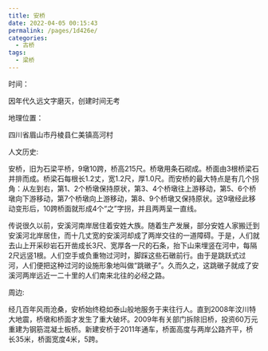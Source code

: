 ```yaml
---
title: 安桥
date: 2022-04-05 00:15:43
permalink: /pages/1d426e/
categories:
  - 古桥
tags:
  - 梁桥 
---
```

时间：

因年代久远文字磨灭，创建时间无考

地理位置：

四川省眉山市丹棱县仁美镇高河村

人文历史:

安桥，旧为石梁平桥，9墩10跨，桥高215尺。桥墩用条石砌成。桥面由3根桥梁石并排而成。桥梁石每根长1.2丈，宽1.2尺，厚1.0尺。而安桥的最大特点是有几个拐角：从左到右，第1、2个桥墩保持原状，第3、4个桥墩往上游移动，第5、6个桥墩向下游移动，第7个桥墩向上游移动，第8、9个桥墩又保持原状。这9墩经此移动变形后，10跨桥面就形成4个“之”字拐，并且两两呈一直线。

传说很久以前，安溪河南岸居住着安姓大族。随着生产发展，部分安姓人家搬迁到安溪河北岸居住，而十几丈宽的安溪河却成了两岸交往的一道障碍。于是，人们就去山上开采砂岩石开凿成长3尺、宽厚各一尺的石条，抬下山来埋竖在河中，每隔2尺远竖1根。人们空手或负重物过河时，脚踩这些石礅前行。由于是跳跃式过河，人们便把这种过河的设施形象地叫做“跳礅子”。久而久之，这跳礅子就成了安溪河两岸远近一二十里的人们南来北往的必经之路。

周边:

经几百年风雨沧桑，安桥始终稳如泰山般地服务于来往行人。直到2008年汶川特大地震，桥墩和桥面才发生了重大破坏。2009年有关部门拆除旧桥，投资60万元重建为钢筋混凝土板桥。新建安桥于2011年通车，桥面高度与两岸公路齐平，桥长35米，桥面宽度4米，5跨。

